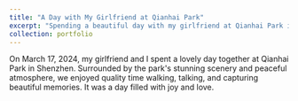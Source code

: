 ```yaml
---
title: "A Day with My Girlfriend at Qianhai Park"
excerpt: "Spending a beautiful day with my girlfriend at Qianhai Park in Shenzhen on March 17, 2024.<br/><img src='/images/14.jpg'>"
collection: portfolio
---
```


On March 17, 2024, my girlfriend and I spent a lovely day together at Qianhai Park in Shenzhen. Surrounded by the park's stunning scenery and peaceful atmosphere, we enjoyed quality time walking, talking, and capturing beautiful memories. It was a day filled with joy and love.
